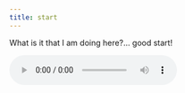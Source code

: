 ```yaml
---
title: start
---
```


What is it that I am doing here?... good start!




<audio class="mt-7 block mx-auto shadow" controls src=""></audio>
